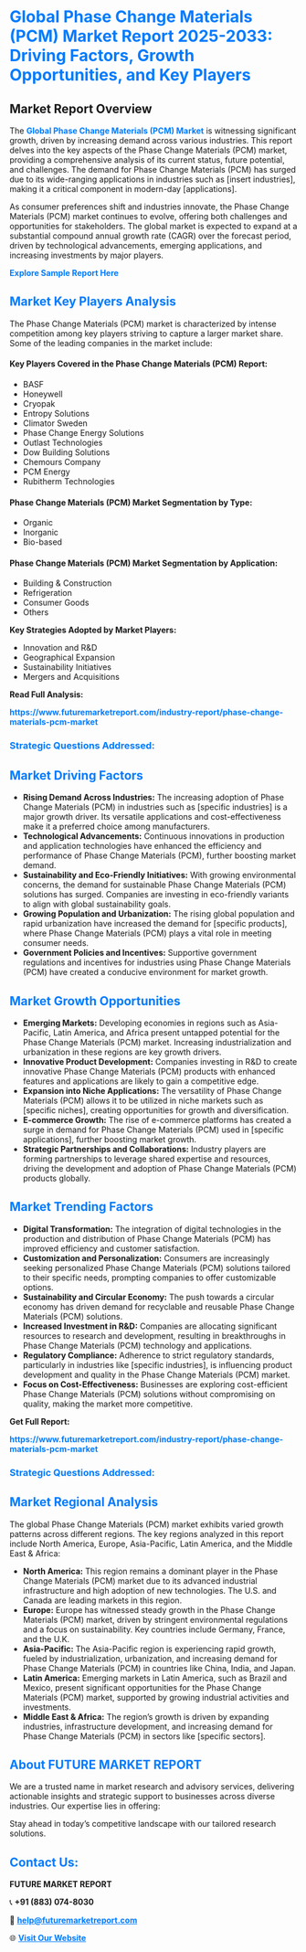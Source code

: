 <h1 style="color: #007BFF;">Global Phase Change Materials (PCM) Market Report 2025-2033: Driving Factors, Growth Opportunities, and Key Players</h1>

<section id="overview">
<h2>Market Report Overview</h2>
<p>The <a href="https://www.futuremarketreport.com/industry-report/phase-change-materials-pcm-market" style="color: #007BFF; text-decoration: none;"><strong>Global Phase Change Materials (PCM) Market</strong></a> is witnessing significant growth, driven by increasing demand across various industries. This report delves into the key aspects of the Phase Change Materials (PCM) market, providing a comprehensive analysis of its current status, future potential, and challenges. The demand for Phase Change Materials (PCM) has surged due to its wide-ranging applications in industries such as [insert industries], making it a critical component in modern-day [applications].</p>
<p>As consumer preferences shift and industries innovate, the Phase Change Materials (PCM) market continues to evolve, offering both challenges and opportunities for stakeholders. The global market is expected to expand at a substantial compound annual growth rate (CAGR) over the forecast period, driven by technological advancements, emerging applications, and increasing investments by major players.</p>
</section>

<section id="overview">
<p><a href="https://www.futuremarketreport.com/request-sample/reportId=108044" style="color: #007BFF; text-decoration: none;"><strong>Explore Sample Report Here</strong></a></p>
</section>

<section id="key-players">
<h2 style="color: #007BFF;">Market Key Players Analysis</h2>
<p>The Phase Change Materials (PCM) market is characterized by intense competition among key players striving to capture a larger market share. Some of the leading companies in the market include:</p>
<h4>Key Players Covered in the Phase Change Materials (PCM) Report:</h4>
<ul><li>BASF</li><li>Honeywell</li><li>Cryopak</li><li>Entropy Solutions</li><li>Climator Sweden</li><li>Phase Change Energy Solutions</li><li>Outlast Technologies</li><li>Dow Building Solutions</li><li>Chemours Company</li><li>PCM Energy</li><li>Rubitherm Technologies</li></ul>
<h4>Phase Change Materials (PCM) Market Segmentation by Type:</h4>
<ul><li>Organic</li><li>Inorganic</li><li>Bio-based</li></ul>

<h4>Phase Change Materials (PCM) Market Segmentation by Application:</h4>
<ul><li>Building &amp; Construction</li><li>Refrigeration</li><li>Consumer Goods</li><li>Others</li></ul>
<p><strong>Key Strategies Adopted by Market Players:</strong></p>
<ul>
<li>Innovation and R&D</li>
<li>Geographical Expansion</li>
<li>Sustainability Initiatives</li>
<li>Mergers and Acquisitions</li>
</ul>
</section>

<section>
<p><strong>Read Full Analysis: </strong></p><a href="https://www.futuremarketreport.com/industry-report/phase-change-materials-pcm-market" style="color: #007BFF; text-decoration: none;"><strong>https://www.futuremarketreport.com/industry-report/phase-change-materials-pcm-market</strong></a>
<h3 style="color: #007BFF;">Strategic Questions Addressed:</h3>
</section>

<section id="driving-factors">
<h2 style="color: #007BFF;">Market Driving Factors</h2>
<ul>
<li><strong>Rising Demand Across Industries:</strong> The increasing adoption of Phase Change Materials (PCM) in industries such as [specific industries] is a major growth driver. Its versatile applications and cost-effectiveness make it a preferred choice among manufacturers.</li>
<li><strong>Technological Advancements:</strong> Continuous innovations in production and application technologies have enhanced the efficiency and performance of Phase Change Materials (PCM), further boosting market demand.</li>
<li><strong>Sustainability and Eco-Friendly Initiatives:</strong> With growing environmental concerns, the demand for sustainable Phase Change Materials (PCM) solutions has surged. Companies are investing in eco-friendly variants to align with global sustainability goals.</li>
<li><strong>Growing Population and Urbanization:</strong> The rising global population and rapid urbanization have increased the demand for [specific products], where Phase Change Materials (PCM) plays a vital role in meeting consumer needs.</li>
<li><strong>Government Policies and Incentives:</strong> Supportive government regulations and incentives for industries using Phase Change Materials (PCM) have created a conducive environment for market growth.</li>
</ul>
</section>

<section id="growth-opportunities">
<h2 style="color: #007BFF;">Market Growth Opportunities</h2>
<ul>
<li><strong>Emerging Markets:</strong> Developing economies in regions such as Asia-Pacific, Latin America, and Africa present untapped potential for the Phase Change Materials (PCM) market. Increasing industrialization and urbanization in these regions are key growth drivers.</li>
<li><strong>Innovative Product Development:</strong> Companies investing in R&D to create innovative Phase Change Materials (PCM) products with enhanced features and applications are likely to gain a competitive edge.</li>
<li><strong>Expansion into Niche Applications:</strong> The versatility of Phase Change Materials (PCM) allows it to be utilized in niche markets such as [specific niches], creating opportunities for growth and diversification.</li>
<li><strong>E-commerce Growth:</strong> The rise of e-commerce platforms has created a surge in demand for Phase Change Materials (PCM) used in [specific applications], further boosting market growth.</li>
<li><strong>Strategic Partnerships and Collaborations:</strong> Industry players are forming partnerships to leverage shared expertise and resources, driving the development and adoption of Phase Change Materials (PCM) products globally.</li>
</ul>
</section>

<section id="trending-factors">
<h2 style="color: #007BFF;">Market Trending Factors</h2>
<ul>
<li><strong>Digital Transformation:</strong> The integration of digital technologies in the production and distribution of Phase Change Materials (PCM) has improved efficiency and customer satisfaction.</li>
<li><strong>Customization and Personalization:</strong> Consumers are increasingly seeking personalized Phase Change Materials (PCM) solutions tailored to their specific needs, prompting companies to offer customizable options.</li>
<li><strong>Sustainability and Circular Economy:</strong> The push towards a circular economy has driven demand for recyclable and reusable Phase Change Materials (PCM) solutions.</li>
<li><strong>Increased Investment in R&D:</strong> Companies are allocating significant resources to research and development, resulting in breakthroughs in Phase Change Materials (PCM) technology and applications.</li>
<li><strong>Regulatory Compliance:</strong> Adherence to strict regulatory standards, particularly in industries like [specific industries], is influencing product development and quality in the Phase Change Materials (PCM) market.</li>
<li><strong>Focus on Cost-Effectiveness:</strong> Businesses are exploring cost-efficient Phase Change Materials (PCM) solutions without compromising on quality, making the market more competitive.</li>
</ul>
</section>

<section>
<p><strong>Get Full Report: </strong></p><a href="https://www.futuremarketreport.com/industry-report/phase-change-materials-pcm-market" style="color: #007BFF; text-decoration: none;"><strong>https://www.futuremarketreport.com/industry-report/phase-change-materials-pcm-market</strong></a>
<h3 style="color: #007BFF;">Strategic Questions Addressed:</h3>
</section>


<section id="regional-analysis">
<h2 style="color: #007BFF;">Market Regional Analysis</h2>
<p>The global Phase Change Materials (PCM) market exhibits varied growth patterns across different regions. The key regions analyzed in this report include North America, Europe, Asia-Pacific, Latin America, and the Middle East & Africa:</p>
<ul>
<li><strong>North America:</strong> This region remains a dominant player in the Phase Change Materials (PCM) market due to its advanced industrial infrastructure and high adoption of new technologies. The U.S. and Canada are leading markets in this region.</li>
<li><strong>Europe:</strong> Europe has witnessed steady growth in the Phase Change Materials (PCM) market, driven by stringent environmental regulations and a focus on sustainability. Key countries include Germany, France, and the U.K.</li>
<li><strong>Asia-Pacific:</strong> The Asia-Pacific region is experiencing rapid growth, fueled by industrialization, urbanization, and increasing demand for Phase Change Materials (PCM) in countries like China, India, and Japan.</li>
<li><strong>Latin America:</strong> Emerging markets in Latin America, such as Brazil and Mexico, present significant opportunities for the Phase Change Materials (PCM) market, supported by growing industrial activities and investments.</li>
<li><strong>Middle East & Africa:</strong> The region’s growth is driven by expanding industries, infrastructure development, and increasing demand for Phase Change Materials (PCM) in sectors like [specific sectors].</li>
</ul>
</section>

<footer>
<h2 style="color: #007BFF;">About FUTURE MARKET REPORT</h2>
<p>We are a trusted name in market research and advisory services, delivering actionable insights and strategic support to businesses across diverse industries. Our expertise lies in offering:</p>

<p>Stay ahead in today’s competitive landscape with our tailored research solutions.</p>

<h2 style="color: #007BFF;">Contact Us:</h2>
<p><strong>FUTURE MARKET REPORT</strong></p>
<p>📞 <strong>+91 (883) 074-8030</strong></p>
<p>📧 <strong><a href="mailto:help@futuremarketreport.com" style="color: #007BFF;">help@futuremarketreport.com</a></strong></p>
<p>🌐 <strong><a href="https://www.futuremarketreport.com/" style="color: #007BFF;">Visit Our Website</a></strong></p>
</footer>